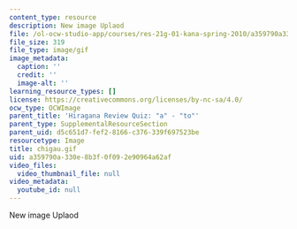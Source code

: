 ```yaml
---
content_type: resource
description: New image Uplaod
file: /ol-ocw-studio-app/courses/res-21g-01-kana-spring-2010/a359790a330e8b3f0f092e90964a62af_chigau.gif
file_size: 319
file_type: image/gif
image_metadata:
  caption: ''
  credit: ''
  image-alt: ''
learning_resource_types: []
license: https://creativecommons.org/licenses/by-nc-sa/4.0/
ocw_type: OCWImage
parent_title: 'Hiragana Review Quiz: "a" - "to"'
parent_type: SupplementalResourceSection
parent_uid: d5c651d7-fef2-8166-c376-339f697523be
resourcetype: Image
title: chigau.gif
uid: a359790a-330e-8b3f-0f09-2e90964a62af
video_files:
  video_thumbnail_file: null
video_metadata:
  youtube_id: null
---
```

New image Uplaod